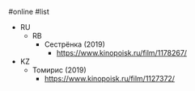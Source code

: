 #online #list 
- RU
	- RB
		- Сестрёнка (2019)
			- https://www.kinopoisk.ru/film/1178267/
- KZ
	- Томирис (2019)
		- https://www.kinopoisk.ru/film/1127372/